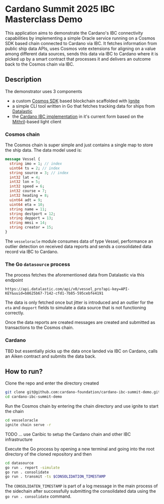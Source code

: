 # Cardano Summit 2025 IBC Masterclass Demo
This application aims to demonstrate the Cardano's IBC connectivity capabilities by implementing a simple Oracle service running on a Cosmos SDK based chain connected to Cardano via IBC. It fetches information from public ship data APIs, uses Cosmos vote extensions for aligning on a value among different data sources, sends this data via IBC to Cardano where it is picked up by a smart contract that processes it and delivers an outcome back to the Cosmos chain via IBC.

## Description
The demonstrator uses 3 components
- a custom [Cosmos SDK](https://github.com/cosmos/cosmos-sdk) based blockchain scaffolded with [Ignite](https://ignite.com/)
- a simple CLI tool written in Go that fetches tracking data for ships from [Datalastic](https://datalastic.com/)
- the [Cardano IBC implementation](https://github.com/cardano-foundation/cardano-ibc-incubator) in it's current form based on the [Mithril](https://github.com/input-output-hk/mithril)-based light client

### Cosmos chain
The Cosmos chain is super simple and just contains a single map to store the ship data. The data model used is:
```protobuf
message Vessel {
  string imo = 1; // index
  uint64 ts = 2; // index
  string source = 3; // index
  int32 lat = 4;
  int32 lon = 5;
  int32 speed = 6;
  int32 course = 7;
  int32 heading = 8;
  uint64 adt = 9;
  uint64 eta = 10;
  string name = 11;
  string destport = 12;
  string depport = 13;
  string mmsi = 14;
  string creator = 15;
}
```
The `vesseloracle` module consumes data of type Vessel, performance an outlier detection on received data reports and sends a consolidated data record via IBC to Cardano.

### The Go `datasource` process
The process fetches the aforementioned data from Datalastic via this endpoint
```
https://api.datalastic.com/api/v0/vessel_pro?api-key=API-KEY&uuid=b8625b67-7142-cfd1-7b85-595cebfe4191
```
The data is only fetched once but jitter is introduced and an outlier for the `eta` and `depport` fields to simulate a data source that is not functioning correctly.

Once the data reports are created messages are created and submitted as transactions to the Cosmos chain.

### Cardano
TBD but essentially picks up the data once landed via IBC on Cardano, calls an Aiken contract and submits the data back.

## How to run?
Clone the repo and enter the directory created
```bash
git clone git@github.com:cardano-foundation/cardano-ibc-summit-demo.git
cd cardano-ibc-summit-demo
```

Run the Cosmos chain by entering the chain directory and use ignite to start the chain
```bash
cd vesseloracle
ignite chain serve -r
```

TODO ... use Caribic to setup the Cardano chain and other IBC infrastructure

Execute the Go process by opening a new terminal and going into the root directory of the cloned repository and then
```bash
cd datasource
go run . report -simulate
go run . consolidate
go run . transmit -ts $CONSOLIDATION_TIMESTAMP
```
The `CONSOLIDATEN_TIMESTAMP` is part of a log message in the main process of the sidechain after successfully submitting the consolidated data using the `go run . consolidate` command.
